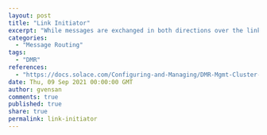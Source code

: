 ```yaml
---
layout: post
title: "Link Initiator"
excerpt: "While messages are exchanged in both directions over the link, the underlying TCP connection is only established by one side, depending on the value of initiator. Each end of the link must agree upon the initiator, or a topology error will occur."
categories:
  - "Message Routing"
tags:
  - "DMR"
references:
  - "https://docs.solace.com/Configuring-and-Managing/DMR-Mgmt-Cluster-Link-Config.htm"
date: Thu, 09 Sep 2021 00:00:00 GMT
author: gvensan
comments: true
published: true
share: true
permalink: link-initiator
---
```


